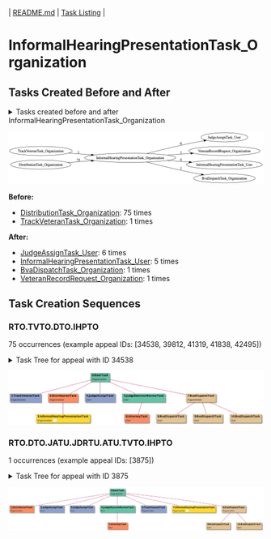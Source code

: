 | [README.md](/README.md) | [Task Listing](tasklist.md) |

# InformalHearingPresentationTask_Organization

## Tasks Created Before and After

<details><summary>Tasks created before and after InformalHearingPresentationTask_Organization</summary>

```
digraph G {
rankdir="LR";
"TrackVeteranTask_Organization" -> "InformalHearingPresentationTask_Organization" [label=1]
"InformalHearingPresentationTask_Organization" -> "JudgeAssignTask_User" [label=6]
"InformalHearingPresentationTask_Organization" -> "VeteranRecordRequest_Organization" [label=1]
"InformalHearingPresentationTask_Organization" -> "InformalHearingPresentationTask_User" [label=5]
"InformalHearingPresentationTask_Organization" -> "BvaDispatchTask_Organization" [label=1]
"DistributionTask_Organization" -> "InformalHearingPresentationTask_Organization" [label=75]
}
```
</details>

![InformalHearingPresentationTask_Organization](dot/InformalHearingPresentationTask_Organization.dot.png)

**Before:**

   * [DistributionTask_Organization](DistributionTask_Organization.md): 75 times
   * [TrackVeteranTask_Organization](TrackVeteranTask_Organization.md): 1 times

**After:**

   * [JudgeAssignTask_User](JudgeAssignTask_User.md): 6 times
   * [InformalHearingPresentationTask_User](InformalHearingPresentationTask_User.md): 5 times
   * [BvaDispatchTask_Organization](BvaDispatchTask_Organization.md): 1 times
   * [VeteranRecordRequest_Organization](VeteranRecordRequest_Organization.md): 1 times

## Task Creation Sequences

### RTO.TVTO.DTO.IHPTO

75 occurrences (example appeal IDs: [34538, 39812, 41319, 41838, 42495])

<details><summary>Task Tree for appeal with ID 34538</summary>

```
@startuml
skinparam {
  ObjectBorderColor #555
  ObjectBorderThickness 0
  ObjectFontStyle bold
  ObjectFontSize 14
  ObjectAttributeFontColor #333
  ObjectAttributeFontSize 12
}
  object 0.RootTask #66c2a5 {
Organization
}
  object 1.TrackVeteranTask #8da0cb {
Organization
}
  object 2.DistributionTask #fc8d62 {
Organization
}
  object 3.InformalHearingPresentationTask #ffd92f {
Organization  <back:white>    </back>
}
  object 4.JudgeAssignTask #8da0cb {
User
}
  object 5.JudgeDecisionReviewTask #66c2a5 {
User
}
  object 6.AttorneyTask #fc8d62 {
User
}
  object 7.BvaDispatchTask #e5c494 {
Organization
}
  object 8.BvaDispatchTask #e5c494 {
User
}
  object 9.BvaDispatchTask #e5c494 {
User
}
  object 10.BvaDispatchTask #e5c494 {
User
}
0.RootTask -- 1.TrackVeteranTask
0.RootTask -- 2.DistributionTask
2.DistributionTask -- 3.InformalHearingPresentationTask
0.RootTask -- 4.JudgeAssignTask
0.RootTask -- 5.JudgeDecisionReviewTask
5.JudgeDecisionReviewTask -- 6.AttorneyTask
0.RootTask -- 7.BvaDispatchTask
7.BvaDispatchTask -- 8.BvaDispatchTask
7.BvaDispatchTask -- 9.BvaDispatchTask
7.BvaDispatchTask -- 10.BvaDispatchTask
@enduml
```
</details>

![RTO.TVTO.DTO.IHPTO-34538](uml/RTO.TVTO.DTO.IHPTO-34538.png)

### RTO.DTO.JATU.JDRTU.ATU.TVTO.IHPTO

1 occurrences (example appeal IDs: [3875])

<details><summary>Task Tree for appeal with ID 3875</summary>

```
@startuml
skinparam {
  ObjectBorderColor #555
  ObjectBorderThickness 0
  ObjectFontStyle bold
  ObjectFontSize 14
  ObjectAttributeFontColor #333
  ObjectAttributeFontSize 12
}
  object 0.RootTask #66c2a5 {
Organization
}
  object 1.DistributionTask #fc8d62 {
Organization
}
  object 2.JudgeAssignTask #8da0cb {
User
}
  object 3.JudgeAssignTask #8da0cb {
User
}
  object 4.JudgeDecisionReviewTask #66c2a5 {
User
}
  object 5.AttorneyTask #fc8d62 {
User
}
  object 6.TrackVeteranTask #8da0cb {
Organization
}
  object 7.InformalHearingPresentationTask #ffd92f {
Organization  <back:white>    </back>
}
  object 8.BvaDispatchTask #e5c494 {
Organization
}
  object 9.BvaDispatchTask #e5c494 {
User
}
  object 10.BvaDispatchTask #e5c494 {
User
}
0.RootTask -- 1.DistributionTask
0.RootTask -- 2.JudgeAssignTask
0.RootTask -- 3.JudgeAssignTask
0.RootTask -- 4.JudgeDecisionReviewTask
4.JudgeDecisionReviewTask -- 5.AttorneyTask
0.RootTask -- 6.TrackVeteranTask
0.RootTask -- 7.InformalHearingPresentationTask
0.RootTask -- 8.BvaDispatchTask
8.BvaDispatchTask -- 9.BvaDispatchTask
8.BvaDispatchTask -- 10.BvaDispatchTask
@enduml
```
</details>

![RTO.DTO.JATU.JDRTU.ATU.TVTO.IHPTO-3875](uml/RTO.DTO.JATU.JDRTU.ATU.TVTO.IHPTO-3875.png)

